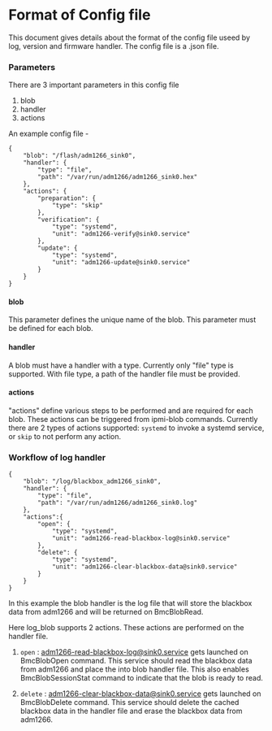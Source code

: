 # Format of Config file

This document gives details about the format of the config file useed by log, version and firmware handler. The config file is a .json file.

### Parameters

There are 3 important parameters in this config file
1. blob
2. handler
3. actions

An example config file -

```
{
    "blob": "/flash/adm1266_sink0",
    "handler": {
        "type": "file",
        "path": "/var/run/adm1266/adm1266_sink0.hex"
    },
    "actions": {
        "preparation": {
            "type": "skip"
        },
        "verification": {
            "type": "systemd",
            "unit": "adm1266-verify@sink0.service"
        },
        "update": {
            "type": "systemd",
            "unit": "adm1266-update@sink0.service"
        }
    }
}
```

#### blob
This parameter defines the unique name of the blob. This parameter must be defined for each blob.

#### handler
A blob must have a handler with a type. Currently only "file" type is supported. With file type, a path of the handler file must be provided.

#### actions
"actions" define various steps to be performed and are required for each blob. These actions can be triggered from ipmi-blob commands. Currently there are 2 types of actions supported: `systemd` to invoke a systemd service, or `skip` to not perform any action.

### Workflow of log handler

```
{
    "blob": "/log/blackbox_adm1266_sink0",
    "handler": {
        "type": "file",
        "path": "/var/run/adm1266/adm1266_sink0.log"
    },
    "actions":{
        "open": {
            "type": "systemd",
            "unit": "adm1266-read-blackbox-log@sink0.service"
        },
        "delete": {
            "type": "systemd",
            "unit": "adm1266-clear-blackbox-data@sink0.service"
        }
    }
}
```

In this example the blob handler is the log file that will store the blackbox data from adm1266 and will be returned on BmcBlobRead.

Here log_blob supports 2 actions. These actions are performed on the handler file.

1. `open` : adm1266-read-blackbox-log@sink0.service gets launched on BmcBlobOpen command. This service should read the blackbox data from adm1266 and place the into blob handler file. This also enables BmcBlobSessionStat command to indicate that the blob is ready to read.

2. `delete` : adm1266-clear-blackbox-data@sink0.service gets launched on BmcBlobDelete command. This service should delete the cached blackbox data in the handler file and erase the blackbox data from adm1266.

